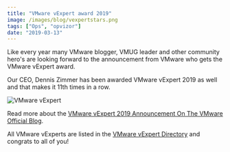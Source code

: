 ```yaml
---
title: "VMware vExpert award 2019"
image: /images/blog/vexpertstars.png
tags: ["Ops", "opvizor"]
date: "2019-03-13"
---
```


Like every year many VMware blogger, VMUG leader and other community hero's are looking forward to the announcement from VMware who gets the VMware vExpert award.

Our CEO, Dennis Zimmer has been awarded VMware vExpert 2019 as well and that makes it 11th times in a row.

![VMware vExpert](/images/blog/vexpertstars.png)

Read more about the [VMware vExpert 2019 Announcement On The VMware Official Blog](https://blogs.vmware.com/vexpert/2019/03/07/vexpert-2019-award-announcement/).

All VMware vExperts are listed in the [VMware vExpert Directory](https://communities.vmware.com/vexpert.jspa?src=vmw_so_vex_mande_12) and congrats to all of you!
